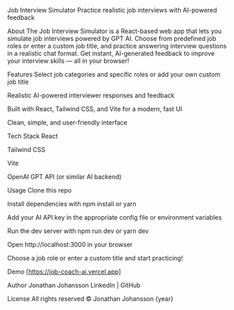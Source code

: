 Job Interview Simulator
Practice realistic job interviews with AI-powered feedback

About
The Job Interview Simulator is a React-based web app that lets you simulate job interviews powered by GPT AI. Choose from predefined job roles or enter a custom job title, and practice answering interview questions in a realistic chat format. Get instant, AI-generated feedback to improve your interview skills — all in your browser!

Features
Select job categories and specific roles or add your own custom job title

Realistic AI-powered interviewer responses and feedback

Built with React, Tailwind CSS, and Vite for a modern, fast UI

Clean, simple, and user-friendly interface

Tech Stack
React

Tailwind CSS

Vite

OpenAI GPT API (or similar AI backend)

Usage
Clone this repo

Install dependencies with npm install or yarn

Add your AI API key in the appropriate config file or environment variables

Run the dev server with npm run dev or yarn dev

Open http://localhost:3000 in your browser

Choose a job role or enter a custom title and start practicing!

Demo
[https://job-coach-ai.vercel.app]

Author
Jonathan Johansson
LinkedIn | GitHub

License
All rights reserved © Jonathan Johansson {year}
